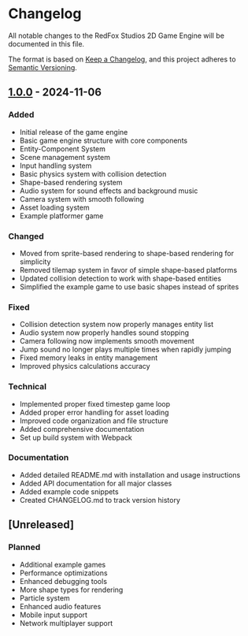 # Changelog

All notable changes to the RedFox Studios 2D Game Engine will be documented in this file.

The format is based on [Keep a Changelog](https://keepachangelog.com/en/1.0.0/),
and this project adheres to [Semantic Versioning](https://semver.org/spec/v2.0.0.html).

## [1.0.0] - 2024-11-06

### Added
- Initial release of the game engine
- Basic game engine structure with core components
- Entity-Component System
- Scene management system
- Input handling system
- Basic physics system with collision detection
- Shape-based rendering system
- Audio system for sound effects and background music
- Camera system with smooth following
- Asset loading system
- Example platformer game

### Changed
- Moved from sprite-based rendering to shape-based rendering for simplicity
- Removed tilemap system in favor of simple shape-based platforms
- Updated collision detection to work with shape-based entities
- Simplified the example game to use basic shapes instead of sprites

### Fixed
- Collision detection system now properly manages entity list
- Audio system now properly handles sound stopping
- Camera following now implements smooth movement
- Jump sound no longer plays multiple times when rapidly jumping
- Fixed memory leaks in entity management
- Improved physics calculations accuracy

### Technical
- Implemented proper fixed timestep game loop
- Added proper error handling for asset loading
- Improved code organization and file structure
- Added comprehensive documentation
- Set up build system with Webpack

### Documentation
- Added detailed README.md with installation and usage instructions
- Added API documentation for all major classes
- Added example code snippets
- Created CHANGELOG.md to track version history

## [Unreleased]

### Planned
- Additional example games
- Performance optimizations
- Enhanced debugging tools
- More shape types for rendering
- Particle system
- Enhanced audio features
- Mobile input support
- Network multiplayer support

[1.0.0]: https://github.com/RedFox-Studios/Website_2D_GameEngine/releases/tag/v1.0.0